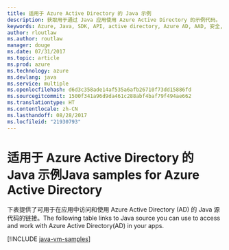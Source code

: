 ```yaml
---
title: 适用于 Azure Active Directory 的 Java 示例
description: 获取用于通过 Java 应用使用 Azure Active Directory 的示例代码。
keywords: Azure, Java, SDK, API, active directory, Azure AD, AAD, 安全, 登录, 身份验证, SSO, SAML
author: rloutlaw
ms.author: routlaw
manager: douge
ms.date: 07/31/2017
ms.topic: article
ms.prod: azure
ms.technology: azure
ms.devlang: java
ms.service: multiple
ms.openlocfilehash: d6d3c358ade14af535a6afb26710f73dd15886fd
ms.sourcegitcommit: 1500f341a96d9da461c288abf4baf79f494ae662
ms.translationtype: HT
ms.contentlocale: zh-CN
ms.lasthandoff: 08/28/2017
ms.locfileid: "21930793"
---
```

# <a name="java-samples-for-azure-active-directory"></a><span data-ttu-id="03cd3-104">适用于 Azure Active Directory 的 Java 示例</span><span class="sxs-lookup"><span data-stu-id="03cd3-104">Java samples for Azure Active Directory</span></span>

<span data-ttu-id="03cd3-105">下表提供了可用于在应用中访问和使用 Azure Active Directory (AD) 的 Java 源代码的链接。</span><span class="sxs-lookup"><span data-stu-id="03cd3-105">The following table links to Java source you can use to access and work with Azure Active Directory(AD) in your apps.</span></span>

[!INCLUDE [java-vm-samples](includes/java-aad-samples.md)]